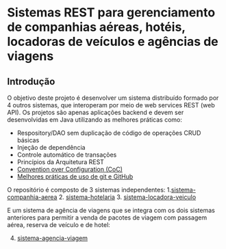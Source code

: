 # Sistemas REST para gerenciamento de companhias aéreas, hotéis, locadoras de veículos e agências de viagens

## Introdução

O objetivo deste projeto é desenvolver um sistema distribuído formado por 4 outros sistemas, que interoperam por meio de web services REST (web API). Os projetos são apenas aplicações backend e devem ser desenvolvidas em Java utilizando as melhores práticas como:

- Respository/DAO sem duplicação de código de operações CRUD básicas
- Injeção de dependência
- Controle automático de transações
- Princípios da Arquitetura REST
- [Convention over Configuration (CoC)](https://en.wikipedia.org/wiki/Convention_over_configuration)
- [Melhores práticas de uso de git e GitHub](https://luizcarvalho.medium.com/modelo-de-gerência-de-branchs-de-sucesso-para-git-54955f876c7)

O repositório é composto de 3 sistemas independentes:
1.[sistema-companhia-aerea](sistema-companhia-aerea)
2. [sistema-hotelaria](sistema-hotelaria)
3. [sistema-locadora-veiculo](sistema-locadora-veiculo)

E um sistema de agência de viagens que se integra com os dois sistemas anteriores para permitir a venda de pacotes de viagem com passagem aérea, reserva de veículo e de hotel:

4. [sistema-agencia-viagem](sistema-agencia-viagem)